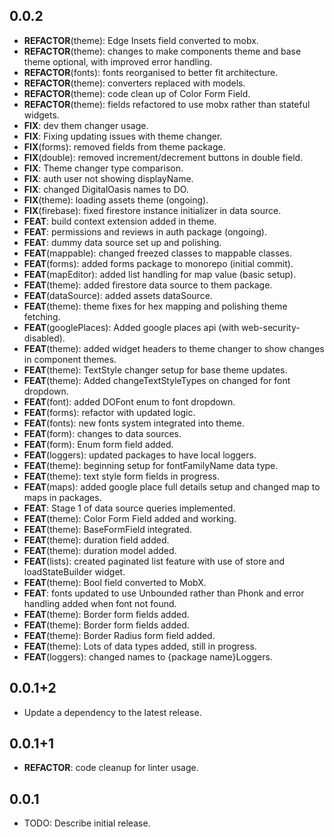 ## 0.0.2

 - **REFACTOR**(theme): Edge Insets field converted to mobx.
 - **REFACTOR**(theme): changes to make components theme and base theme optional, with improved error handling.
 - **REFACTOR**(fonts): fonts reorganised to better fit architecture.
 - **REFACTOR**(theme): converters replaced with models.
 - **REFACTOR**(theme): code clean up of Color Form Field.
 - **REFACTOR**(theme): fields refactored to use mobx rather than stateful widgets.
 - **FIX**: dev them changer usage.
 - **FIX**: Fixing updating issues with theme changer.
 - **FIX**(forms): removed fields from theme package.
 - **FIX**(double): removed increment/decrement buttons in double field.
 - **FIX**: Theme changer type comparison.
 - **FIX**: auth user not showing displayName.
 - **FIX**: changed DigitalOasis names to DO.
 - **FIX**(theme): loading assets theme (ongoing).
 - **FIX**(firebase): fixed firestore instance initializer in data source.
 - **FEAT**: build context extension added in theme.
 - **FEAT**: permissions and reviews in auth package (ongoing).
 - **FEAT**: dummy data source set up and polishing.
 - **FEAT**(mappable): changed freezed classes to mappable classes.
 - **FEAT**(forms): added forms package to monorepo (initial commit).
 - **FEAT**(mapEditor): added list handling for map value (basic setup).
 - **FEAT**(theme): added firestore data source to them package.
 - **FEAT**(dataSource): added assets dataSource.
 - **FEAT**(theme): theme fixes for hex mapping and polishing theme fetching.
 - **FEAT**(googlePlaces): Added google places api (with web-security-disabled).
 - **FEAT**(theme): added widget headers to theme changer to show changes in component themes.
 - **FEAT**(theme): TextStyle changer setup for base theme updates.
 - **FEAT**(theme): Added changeTextStyleTypes on changed for font dropdown.
 - **FEAT**(font): added DOFont enum to font dropdown.
 - **FEAT**(forms): refactor with updated logic.
 - **FEAT**(fonts): new fonts system integrated into theme.
 - **FEAT**(form): changes to data sources.
 - **FEAT**(form): Enum form field added.
 - **FEAT**(loggers): updated packages to have local loggers.
 - **FEAT**(theme): beginning setup for fontFamilyName data type.
 - **FEAT**(theme): text style form fields in progress.
 - **FEAT**(maps): added google place full details setup and changed map to maps in packages.
 - **FEAT**: Stage 1 of data source queries implemented.
 - **FEAT**(theme): Color Form Field added and working.
 - **FEAT**(theme): BaseFormField integrated.
 - **FEAT**(theme): duration field added.
 - **FEAT**(theme): duration model added.
 - **FEAT**(lists): created paginated list feature with use of store and loadStateBuilder widget.
 - **FEAT**(theme): Bool field converted to MobX.
 - **FEAT**: fonts updated to use Unbounded rather than Phonk and error handling added when font not found.
 - **FEAT**(theme): Border form fields added.
 - **FEAT**(theme): Border form fields added.
 - **FEAT**(theme): Border Radius form field added.
 - **FEAT**(theme): Lots of data types added, still in progress.
 - **FEAT**(loggers): changed names to {package name}Loggers.

## 0.0.1+2

 - Update a dependency to the latest release.

## 0.0.1+1

 - **REFACTOR**: code cleanup for linter usage.

## 0.0.1

* TODO: Describe initial release.
